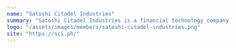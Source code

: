 ```yaml
---
name: "Satoshi Citadel Industries"
summary: "Satoshi Citadel Industries is a financial technology company building the Blockchain ecosystem in the Philippines. SCI has developed products across several financial services including Remittance, Payment Processing, Investments, and Mobile Money."
logo: "/assets/images/members/satoshi-citadel-industries.png"
site: "https://sci.ph/"
---
```

